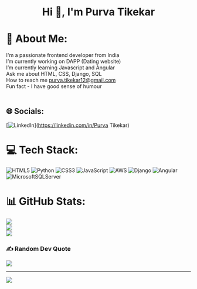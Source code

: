 <h1 align="center">Hi 👋, I'm Purva Tikekar</h1>


# 💫 About Me:
I'm a passionate frontend developer from India<br>I’m currently working on DAPP (Dating website)<br>I’m currently learning Javascript and Angular<br>Ask me about HTML, CSS, Django, SQL<br>How to reach me purva.tikekar12@gmail.com<br>Fun fact - I have good sense of humour<br><br>


## 🌐 Socials:
[![LinkedIn](https://img.shields.io/badge/LinkedIn-%230077B5.svg?logo=linkedin&logoColor=white)](https://linkedin.com/in/Purva Tikekar) 

# 💻 Tech Stack:
![HTML5](https://img.shields.io/badge/html5-%23E34F26.svg?style=for-the-badge&logo=html5&logoColor=white) ![Python](https://img.shields.io/badge/python-3670A0?style=for-the-badge&logo=python&logoColor=ffdd54) ![CSS3](https://img.shields.io/badge/css3-%231572B6.svg?style=for-the-badge&logo=css3&logoColor=white) ![JavaScript](https://img.shields.io/badge/javascript-%23323330.svg?style=for-the-badge&logo=javascript&logoColor=%23F7DF1E) ![AWS](https://img.shields.io/badge/AWS-%23FF9900.svg?style=for-the-badge&logo=amazon-aws&logoColor=white) ![Django](https://img.shields.io/badge/django-%23092E20.svg?style=for-the-badge&logo=django&logoColor=white) ![Angular](https://img.shields.io/badge/angular-%23DD0031.svg?style=for-the-badge&logo=angular&logoColor=white) ![MicrosoftSQLServer](https://img.shields.io/badge/Microsoft%20SQL%20Server-CC2927?style=for-the-badge&logo=microsoft%20sql%20server&logoColor=white)
# 📊 GitHub Stats:
![](https://github-readme-stats.vercel.app/api?username=purvatikekar&theme=dark&hide_border=false&include_all_commits=false&count_private=false)<br/>
![](https://github-readme-streak-stats.herokuapp.com/?user=purvatikekar&theme=dark&hide_border=false)<br/>
![](https://github-readme-stats.vercel.app/api/top-langs/?username=purvatikekar&theme=dark&hide_border=false&include_all_commits=false&count_private=false&layout=compact)

### ✍️ Random Dev Quote
![](https://quotes-github-readme.vercel.app/api?type=horizontal&theme=radical)

---
[![](https://visitcount.itsvg.in/api?id=purvatikekar&icon=0&color=0)](https://visitcount.itsvg.in)

